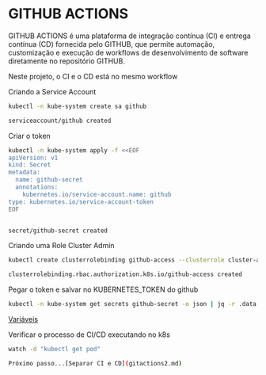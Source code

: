 # GITHUB ACTIONS

GITHUB ACTIONS é uma plataforma de integração contínua (CI) e entrega contínua (CD) fornecida pelo GITHUB, que permite automação, customização e execução de workflows de desenvolvimento de software diretamente no repositório GITHUB.

Neste projeto, o CI e o CD está no mesmo workflow

Criando a Service Account

```bash
kubectl -n kube-system create sa github

serviceaccount/github created
```

Criar o token

```bash
kubectl -n kube-system apply -f <<EOF
apiVersion: v1
kind: Secret
metadata:
  name: github-secret
  annotations:
    kubernetes.io/service-account.name: github
type: kubernetes.io/service-account-token
EOF


secret/github-secret created
```

Criando uma Role Cluster Admin

```bash
kubectl create clusterrolebinding github-access --clusterrole cluster-admin --serviceaccount=kube-system:github

clusterrolebinding.rbac.authorization.k8s.io/github-access created
```

Pegar o token e salvar no KUBERNETES_TOKEN do github

```bash
kubectl -n kube-system get secrets github-secret -o json | jq -r .data.token | base64 -d
```

[Variáveis](variaveis.md)

Verificar o processo de CI/CD executando no k8s

```bash
watch -d "kubectl get pod"

Próximo passo...[Separar CI e CD](gitactions2.md)